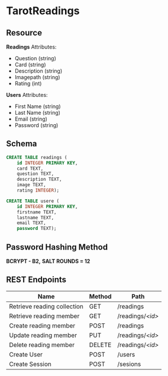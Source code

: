 # TarotReadings

## Resource

**Readings**
Attributes:
- Question (string)
- Card (string)
- Description (string)
- Imagepath (string)
- Rating (int)

**Users**
Attributes: 
- First Name (string)
- Last Name (string)
- Email (string)
- Password (string)

## Schema

``` sql
CREATE TABLE readings (
    id INTEGER PRIMARY KEY,
    card TEXT,
    question TEXT,
    description TEXT,
    image TEXT,
    rating INTEGER);

```

```sql
CREATE TABLE usere (
    id INTEGER PRIMARY KEY,
    firstname TEXT,
    lastname TEXT,
    email TEXT,
    password TEXT);
```

## Password Hashing Method
**BCRYPT - B2,**
**SALT ROUNDS = 12**




## REST Endpoints

Name                          | Method   | Path
------------------------------|----------|------------
Retrieve reading collection   | GET      | /readings
Retrieve reading member       | GET      | /readings/*\<id\>*
Create reading member         | POST     | /readings
Update reading member         | PUT      | /readings/*\<id\>*
Delete reading member         | DELETE   | /readings/*\<id\>*
Create User                   | POST     | /users
Create Session                | POST     | /sesions
